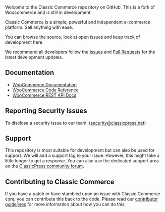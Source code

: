 <!---<p align="center"><a href="https://woocommerce.com/"><img src="https://woocommerce.com/wp-content/themes/woo/images/logo-woocommerce@2x.png" alt="WooCommerce"></a></p>-->

Welcome to the Classic Commerce repository on GitHub. This is a fork of Woocommerce and is still in development. 

Classic Commerce is a simple, powerful and independent e-commerce platform. Sell anything with ease.

You can browse the source, look at open issues and keep track of development here. 

We recommend all developers follow the [Issues](https://github.com/ClassicPress-research/classic-commerce/issues) and [Pull Requests](https://github.com/ClassicPress-research/classic-commerce/pulls) for the latest development updates.


## Documentation
* [WooCommerce Documentation](https://docs.woocommerce.com/documentation/plugins/woocommerce/)
* [WooCommerce Code Reference](https://docs.woocommerce.com/wc-apidocs/)
* [WooCommerce REST API Docs](https://woocommerce.github.io/woocommerce-rest-api-docs/)

## Reporting Security Issues
To disclose a security issue to our team. (security@classicpress.net)

## Support
This repository is most suitable for development but can also be used for support. We will add a support tag to your issue. However, this might take a little longer to get a response. You can also use the dedicated support area on the [ClassicPress community forum](https://forums.classicpress.net/c/support/classic-commerce/").

## Contributing to Classic Commerce
If you have a patch or have stumbled upon an issue with Classic Commerce core, you can contribute this back to the code. Please read our [contributor guidelines](https://github.com/ClassicPress-research/classic-commerce/blob/master/.github/CONTRIBUTING.md) for more information about how you can do this.